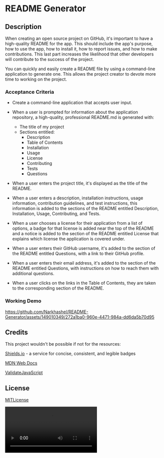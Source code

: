 # README Generator

## Description 

When creating an open source project on GitHub, it's important to have a high-quality README for the app. This should include the app's purpose, how to use the app, how to install it, how to report issues, and how to make contributions. This last part increases the likelihood that other developers will contribute to the success of the project.

You can quickly and easily create a README file by using a command-line application to generate one. This allows the project creator to devote more time to working on the project.

### Acceptance Criteria

* Create a command-line application that accepts user input.

* When a user is prompted for information about the application repository, a high-quality, professional README.md is generated with:
  * The title of my project
  * Sections entitled:
    * Description
    * Table of Contents
    * Installation
    * Usage
    * License
    * Contributing
    * Tests
    * Questions

* When a user enters the project title, it's displayed as the title of the README.
 
* When a user enters a description, installation instructions, usage information, contribution guidelines, and test instructions, this information is added to the sections of the README entitled Description, Installation, Usage, Contributing, and Tests.

* When a user chooses a license for their application from a list of options, a badge for that license is added near the top of the README and a notice is added to the section of the README entitled License that explains which license the application is covered under.

* When a user enters their GitHub username, it's added to the section of the README entitled Questions, with a link to their GitHub profile.

* When a user enters their email address, it's added to the section of the README entitled Questions, with instructions on how to reach them with additional questions.

* When a user clicks on the links in the Table of Contents, they are taken to the corresponding section of the README.

### Working Demo

https://github.com/Narkhashel/README-Generator/assets/149010349/272a1ba0-960e-4471-984a-dd6da5b70d95

## Credits

This project wouldn't be possible if not for the resources:

[Shields.io](https://shields.io/#styles) - a service for concise, consistent, and legible badges

[MDN Web Docs](https://developer.mozilla.org/en-US/)

[ValidateJavaScript](https://validatejavascript.com/)

## License

[MITLicense](https://choosealicense.com/licenses/mit/)

<video controls src="Demo_recording.mp4" title="Title"></video>
